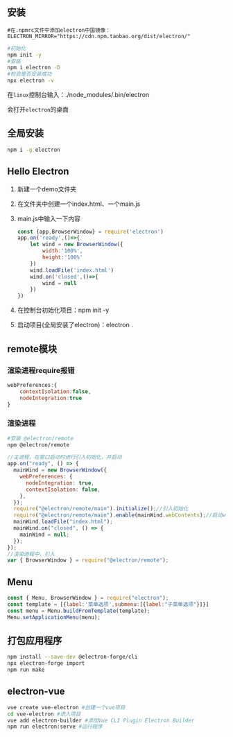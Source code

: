 ## 安装

```npmrc
#在.npmrc文件中添加electron中国镜像：
ELECTRON_MIRROR="https://cdn.npm.taobao.org/dist/electron/"
```

```bash
#初始化
npm init -y
#安装
npm i electron -D
#检验是否安装成功
npx electron -v
```

在`linux`控制台输入：./node_modules/.bin/electron

会打开`electron`的桌面

## 全局安装

```bash
npm i -g electron
```

## Hello Electron

1. 新建一个demo文件夹

2. 在文件夹中创建一个index.html、一个main.js

3. main.js中输入一下内容

   ```js
   const {app,BrowserWindow} = require('electron')
   app.on('ready',()=>{
       let wind = new BrowserWindow({
           width:'100%',
           height:'100%'
       })
       wind.loadFile('index.html')
       wind.on('closed',()=>{
           wind = null
       })
   })
   ```
   
4. 在控制台初始化项目：npm init -y

5. 启动项目(全局安装了electron)：electron .



## remote模块

### 渲染进程require报错

```js
webPreferences:{
    contextIsolation:false,
    nodeIntegration:true
}
```


### 渲染进程

```bash
#安装 @electron/remote
npm @electron/remote
```



```js
//主进程，在窗口启动时进行引入初始化，并启动
app.on("ready", () => {
  mainWind = new BrowserWindow({
    webPreferences: {
      nodeIntegration: true,
      contextIsolation: false,
    },
  });
  require("@electron/remote/main").initialize();//引入初始化
  require("@electron/remote/main").enable(mainWind.webContents);//启动webContents
  mainWind.loadFile("index.html");
  mainWind.on("closed", () => {
    mainWind = null;
  });
});
//渲染进程中，引入
var { BrowserWindow } = require("@electron/remote");
```

## Menu

```js
const { Menu, BrowserWindow } = require("electron");
const template = [{label:'菜单选项',submenu:[{label:"子菜单选项"}]}]
const menu = Menu.buildFromTemplate(template);
Menu.setApplicationMenu(menu);
```



## 打包应用程序

```bash
npm install --save-dev @electron-forge/cli
npx electron-forge import
npm run make
```



## electron-vue

```bash
vue create vue-electron #创建一个vue项目
cd vue-electron #进入项目
vue add electron-builder #添加Vue CLI Plugin Electron Builder
npm run electron:serve #运行程序
```
